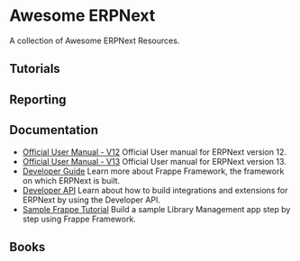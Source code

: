 # Awesome ERPNext

A collection of Awesome ERPNext Resources.

## Tutorials

## Reporting

## Documentation

* [Official User Manual - V12](https://docs.erpnext.com/docs/v12/user/manual/en) Official User manual for ERPNext version 12.
* [Official User Manual - V13](https://docs.erpnext.com/docs/v13/user/manual/en) Official User manual for ERPNext version 13.
* [Developer Guide](https://frappeframework.com/) Learn more about Frappe Framework, the framework on which ERPNext is built.
* [Developer API](https://frappeframework.com/docs/user/en/api) Learn about how to build integrations and extensions for ERPNext by using the Developer API.
* [Sample Frappe Tutorial](https://frappeframework.com/docs/user/en/tutorial) Build a sample Library Management app step by step using Frappe Framework.


## Books

